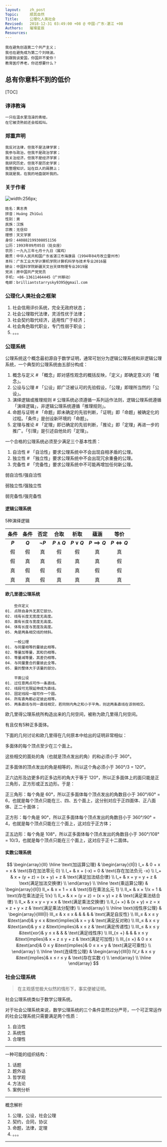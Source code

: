```yaml
---
layout:    zh_post
Topic:     顺其自然
Title:     公理化人类社会
Revised:   2018-12-31 03:49:00 +08 @ 中国-广东-湛江 +08
Authors:   璀璨星辰
Resources:
---
```


```
我在避免创造第二个共产主义；
我也在避免成为第二个刘晓波。
别跟我谈爱国，你国并不爱你！
教育医疗养老，你还想要什么？
```

## 总有你意料不到的低价

[TOC]

### 谆谆教诲

```
一只在温水里泡澡的青蛙，
在它被烫熟前还会呱呱叫。
```

### 郑重声明

```
我反对法律，但我不是法律学家；
我参与政治，但我不是政治学家；
我关注经济，但我不是经济学家；
我研究历史，但我不是历史学家；
我整理知识，站在巨人的肩膀上；
我就是我，在我的地盘就听我的。
```

### 关于作者

![width:256px;](figures/bss9395/Me-with-Ellyn_2013_GuangZhou.jpg)
```
姓名：黄志贵
拼音：Huáng ZhìGuì
性别：男
民族：汉族
宗教：无信仰
理想：天文学家
身份：440882199308051156
公历：1993年09月05日（处女座）
农历：一九九三年七月十九日（属鸡）
籍贯：中华人民共和国广东省湛江市海康县（1994年04月改立雷州市）
本科：广东工业大学计算机学院计算机科学与技术专业2016届
肄业：中国科学院新疆天文台天体物理专业2019届
党派：原中国共产党党员
手机: +86-13611464445（广州移动）
电邮：brilliantstarrysky9395@gmail.com
```

### 公理化人类社会之框架

01. 社会信用评价系统，完全无政府状态；
02. 社会公理取代法律，灵活性优于法律；
03. 社会契约取代经济，适用性广于经济；
04. 社会角色取代职业，专门性弱于职业；
05. 。。。

### 公理系统

公理系统这个概念最初源自于数学证明，通常可划分为逻辑公理系统和非逻辑公理系统，一个典型的公理系统由五部分构成：

01. 概念与定义         # 「概念」即对感性观念的概括反映，「定义」即确定意义的「概念」。
02. 公设与公理         # 「公设」即广泛被认可的先验假设，「公理」即理所当然的「公设」。
03. 演绎逻辑或推理规则 # 公理系统必须遵循一系列运作法则，逻辑公理系统遵循「演绎逻辑」，非逻辑公理系统遵循「推理规则」。
04. 命题与证明         # 「命题」即未确定的先验判断，「证明」即「命题」被确定化的过程。「条件」是创设新环境的「命题」。
05. 定理与推论         # 「定理」即已确定的先验判断，「推论」即「定理」再进一步的推广。「引理」是引述自他处的「定理」。


一个合格的公理系统必须至少满足三个基本性质：

01. 自洽性 # 「自洽性」要求公理系统中不会出现自相矛盾的公理。
02. 独立性 # 「独立性」要求公理系统中不会出现冗余重叠的公理。
03. 完备性 # 「完备性」要求公理系统中不可能再增加任何新公理。


弱自洽性/强自洽性

弱独立性/强独立性

弱完备性/强完备性

#### 逻辑公理系统

5种演绎逻辑

| **条件** | **条件** |   **否定**   |    **合取**     |    **析取**    |      **蕴涵**      |    **等价**    |
| :------: | :------: | :----------: | :-------------: | :------------: | :----------------: | :------------: |
| **$P$**  | **$Q$**  | **$\neg P$** | **$P \land Q$** | **$P \lor Q$** | **$P \implies Q$** | **$P \iff Q$** |
|    假    |    假    |      真      |       假        |       假       |         真         |       真       |
|    假    |    真    |      真      |       假        |       真       |         真         |       假       |
|    真    |    假    |      假      |       假        |       真       |         假         |       假       |
|    真    |    真    |      假      |       真        |       真       |         真         |       真       |

#### 欧几里德公理系统

```
    些许定义
01. 点除自身外无其它部分。
02. 线有长度无宽度无高度。
03. 面有长度与宽度无高度。
04. 体有长度与宽度及高度。
05. 角是两条相交线的倾斜。
```
```
    一般公理
01. 与同量相等的量彼此相等。
02. 等量加等量，其和仍相等。
03. 等量减等量，其差仍相等。
04. 与同量重合的量彼此全等。
05. 量的整体大于该量的部分。
```
```
    平面公设
01. 过任意两点可作一条直线。
02. 线段可无限延伸成为直线。
03. 固定线段一端可作一个圆。
04. 所有直角都必定彼此相等。
05. 两条直线与同一直线相交，若同侧内角之和小于平角，则这两条直线在该侧相交。
```

欧几里得公理系统所构造出来的几何空间，被称为欧几里得几何空间。

有且仅有5种正多面体。

下面的几何讨论和欧几里得在几何原本中给出的证明非常相似：

多面体的每个顶点至少在三个面上。

这些相交的面处的角（也就是顶点发出的角）的和必须小于 360°。

正多面体的顶点发出的角是相等的，所以这个角必须小于 360°/3 = 120°。

正六边形及边更多的正多边形的角大于等于 120°，所以正多面体上的面只能是正三角形，正方形或正五边形。于是：

正三角形：每个角是 60°，所以正多面体每个顶点发出的角数目小于 360°/60° = 6，也就是每个顶点只能在三、四、五个面上，这分别对应于正四面体、正八面体、正二十面体；

正方形：每个角是 90°，所以正多面体每个顶点发出的角数目小于 360°/90° = 4，也就是每个顶点只能在三个面上，这对应于正方体；

正五边形：每个角是 108°，所以正多面体每个顶点发出的角数目小于 360°/108° = 10/3，也就是每个顶点只能在三个面上，这对应于正十二面体。

#### 实数公理系统

$$
\begin{array}{lll} \hline
\text{加运算公理} &
\begin{array}{ll|l}
Ⅰ_+ & 0 + x = x                 & \text{存在加法零元 0} \\
Ⅰ_+ & x + (-x) = 0              & \text{存在加法负元 -x} \\
Ⅰ_+ & x + (y + z) = (x + y) + z & \text{满足加法结合律} \\
Ⅰ_+ & x + y = y + z             & \text{满足加法交换律} \\
\end{array} \\ \hline
\text{乘运算公理} &
\begin{array}{ll|l}
Ⅱ_×     & x × 1 = x                   & \text{存在乘法幺元 1} \\
Ⅱ_×     & x × 1/x = 1                 & \text{存在乘法逆元 1/x} \\
Ⅱ_×     & x × (y × z) = (x × y) × z   & \text{满足乘法结合律} \\
Ⅱ_×     & x × y = y × x               & \text{满足乘法交换律} \\
Ⅱ_{+ ×} & (x + y) × z = x × z + y × z & \text{满足乘法分配律} \\
\end{array} \\ \hline
\text{线性序公理} &
\begin{array}{llllll|l}
Ⅲ_≤     & x ≤ x &          &       &              &               & \text{满足自反性} \\
Ⅲ_≤     & x ≤ y &\text{and}& y ≤ x &\text{implies}& x = y         & \text{满足反对称} \\
Ⅲ_≤     & x ≤ y &\text{and}& y ≤ z &\text{implies}& x ≤ z         & \text{满足传递性} \\
Ⅲ_≤     & x ≤ y &\text{xor}& y ≤ x &              &               & \text{满足线性序} \\
Ⅲ_{≤ +} &       &          & x ≤ y &\text{implies}& x + z ≤ y + z & \text{满足可加性} \\
Ⅲ_{≤ ×} & 0 ≤ x &\text{and}& 0 ≤ y &\text{implies}& 0 ≤ x × y     & \text{满足可乘性} \\
\end{array} \\ \hline
\text{连续性公理} &
\begin{array}{llll|l}
Ⅳ_r & x ≤ y &\text{implies}& x ≤ r ≤ y & \text{存在实数 r} \\
\end{array} \\ \hline
\end{array}
$$

### 社会公理系统

> 在主观感觉极大似然的情形下，事实便被证明。

社会公理系统类似于数学公理系统。

对于社会公理系统来说，数学公理系统的三个条件显然过分严苛，一个可正常运作的社会公理系统只需要满足两个性质：

1. 自洽性
2. 系统性
3. 合理性

--------------------------------------------------------------------------------

一种可能的组织结构：

1. 话题
2. 题外话
3. 哲学观
4. 方法论
5. 案例分析

--------------------------------------------------------------------------------

概念解析

1. 公理，公设，社会公理
2. 契约，合同，协议
3. 命题，法律，定理
4. 。。。

--------------------------------------------------------------------------------
